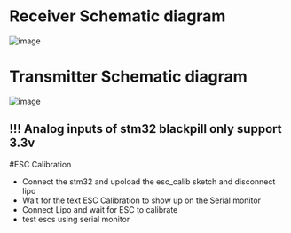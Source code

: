 # Receiver Schematic diagram
![image](https://github.com/user-attachments/assets/ca96777a-8c4b-40f1-95fd-9a0a234c7500)

# Transmitter Schematic diagram
![image](https://github.com/user-attachments/assets/88584319-e0c9-49da-a3d1-7191d066c788)

## !!! Analog inputs of stm32 blackpill only support 3.3v

#ESC Calibration 
- Connect the stm32 and upoload the esc_calib sketch and disconnect lipo
- Wait for the text ESC Calibration to show up on the Serial monitor
- Connect Lipo and wait for ESC to calibrate
- test escs using serial monitor
